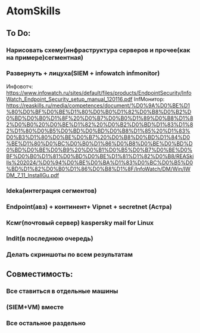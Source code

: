 # AtomSkills

## To Do:
### Нарисовать схему(инфраструктура серверов и прочее(как на примере)сегментная)
### Развернуть + лицуха(SIEM + infowatch infmonitor)
Инфовотч: https://www.infowatch.ru/sites/default/files/products/EndpointSecurity/InfoWatch_Endpoint_Security_setup_manual_120116.pdf
InfМонитор: https://reaskills.ru/media/competences/document/%D0%9A%D0%BE%D1%80%D0%BF%D0%BE%D1%80%D0%B0%D1%82%D0%B8%D0%B2%D0%BD%D0%B0%D1%8F%20%D0%B7%D0%B0%D1%89%D0%B8%D1%82%D0%B0%20%D0%BE%D1%82%20%D0%B2%D0%BD%D1%83%D1%82%D1%80%D0%B5%D0%BD%D0%BD%D0%B8%D1%85%20%D1%83%D0%B3%D1%80%D0%BE%D0%B7%20%D0%B8%D0%BD%D1%84%D0%BE%D1%80%D0%BC%D0%B0%D1%86%D0%B8%D0%BE%D0%BD%D0%BD%D0%BE%D0%B9%20%D0%B1%D0%B5%D0%B7%D0%BE%D0%BF%D0%B0%D1%81%D0%BD%D0%BE%D1%81%D1%82%D0%B8/REASkills%202024/%D0%94%D0%BE%D0%BA%D1%83%D0%BC%D0%B5%D0%BD%D1%82%D0%B0%D1%86%D0%B8%D1%8F/InfoWatch/DM/Win/IWDM_7_11_InstallGu.pdf
### Ideka(интеграция сегментов) 
### Endpoint(авз) + континент+ Vipnet + secretnet (Астра)
### Ксмг(почтовый сервер) kaspersky mail for Linux 
### Indit(в последнюю очередь)
### Делать скриншоты по всем результатам 


## Совместимость:

### Все ставиться в отдельные машины
### (SIEM+VM) вместе
### Все остальное раздельно
